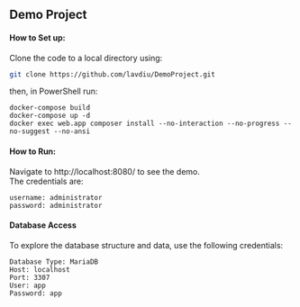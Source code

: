 ## Demo Project
#### How to Set up:
Clone the code to a local directory using:
```bash
git clone https://github.com/lavdiu/DemoProject.git
```

then, in PowerShell run:
```
docker-compose build
docker-compose up -d
docker exec web.app composer install --no-interaction --no-progress --no-suggest --no-ansi
```

#### How to Run:
Navigate to http://localhost:8080/ to see the demo.  
The credentials are:
```
username: administrator
password: administrator
```

#### Database Access
To explore the database structure and data, use the following credentials:
```
Database Type: MariaDB
Host: localhost
Port: 3307
User: app
Password: app
```



